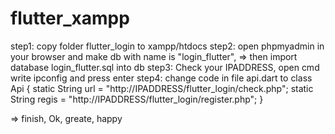 # flutter_xampp
step1: copy folder flutter_login to xampp/htdocs
step2: open phpmyadmin in your browser and make db with name is "login_flutter",
    => then import database login_flutter.sql into db
step3: Check your IPADDRESS, open cmd write ipconfig and press enter
step4: change code in file api.dart to
      class Api {   static String url = "http://IPADDRESS/flutter_login/check.php";   static String regis = "http://IPADDRESS/flutter_login/register.php"; }

=> finish, Ok, greate, happy 
